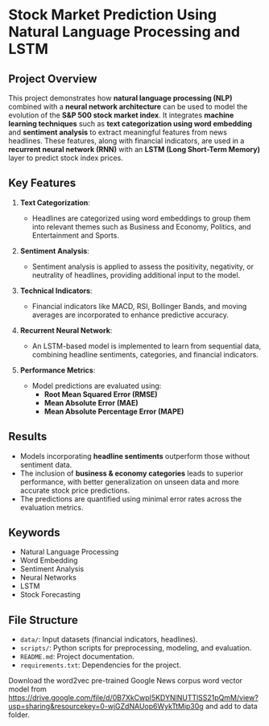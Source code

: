 # Stock Market Prediction Using Natural Language Processing and LSTM

## Project Overview
This project demonstrates how **natural language processing (NLP)** combined with a **neural network architecture** can be used to model the evolution of the **S&P 500 stock market index**. It integrates **machine learning techniques** such as **text categorization using word embedding** and **sentiment analysis** to extract meaningful features from news headlines. These features, along with financial indicators, are used in a **recurrent neural network (RNN)** with an **LSTM (Long Short-Term Memory)** layer to predict stock index prices.

## Key Features
1. **Text Categorization**:
   - Headlines are categorized using word embeddings to group them into relevant themes such as Business and Economy, Politics, and Entertainment and Sports.
   
2. **Sentiment Analysis**:
   - Sentiment analysis is applied to assess the positivity, negativity, or neutrality of headlines, providing additional input to the model.

3. **Technical Indicators**:
   - Financial indicators like MACD, RSI, Bollinger Bands, and moving averages are incorporated to enhance predictive accuracy.

4. **Recurrent Neural Network**:
   - An LSTM-based model is implemented to learn from sequential data, combining headline sentiments, categories, and financial indicators.

5. **Performance Metrics**:
   - Model predictions are evaluated using:
     - **Root Mean Squared Error (RMSE)**
     - **Mean Absolute Error (MAE)**
     - **Mean Absolute Percentage Error (MAPE)**

## Results
- Models incorporating **headline sentiments** outperform those without sentiment data.
- The inclusion of **business & economy categories** leads to superior performance, with better generalization on unseen data and more accurate stock price predictions.
- The predictions are quantified using minimal error rates across the evaluation metrics.

## Keywords
- Natural Language Processing
- Word Embedding
- Sentiment Analysis
- Neural Networks
- LSTM
- Stock Forecasting


## File Structure
- `data/`: Input datasets (financial indicators, headlines). 
- `scripts/`: Python scripts for preprocessing, modeling, and evaluation.
- `README.md`: Project documentation.
- `requirements.txt`: Dependencies for the project.

Download the word2vec pre-trained Google News corpus word vector model from  https://drive.google.com/file/d/0B7XkCwpI5KDYNlNUTTlSS21pQmM/view?usp=sharing&resourcekey=0-wjGZdNAUop6WykTtMip30g and add to data folder.
